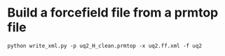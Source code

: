 # Build a forcefield file from a prmtop file



`python write_xml.py -p uq2_H_clean.prmtop -x uq2.ff.xml -f uq2`


